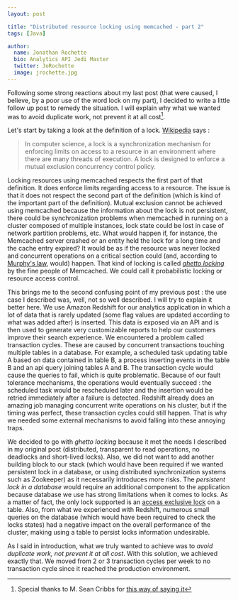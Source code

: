 ```yaml
---
layout: post

title: "Distributed resource locking using memcached - part 2"
tags: [Java]

author:
  name: Jonathan Rochette
  bio: Analytics API Jedi Master
  twitter: JoRochette
  image: jrochette.jpg
---
```



Following some strong reactions about my last post (that were caused, I believe, by a poor use of the word lock on my part), I decided to write a little follow up post to remedy the situation. I will explain why what we wanted was to avoid duplicate work, not prevent it at all cost[^footnote].

<!-- more -->

  [^footnote]: Special thanks to M. Sean Cribbs for [this way of saying it](http://source.coveo.com/2014/12/29/distributed-resource-locking/#comment-1787329448)

Let's start by taking a look at the definition of a lock. [Wikipedia](http://en.wikipedia.org/wiki/Lock_(computer_science)) says : 

> In computer science, a lock is a synchronization mechanism for enforcing limits on access to a resource in an environment where there are many threads of execution. A lock is designed to enforce a mutual exclusion concurrency control policy.

Locking resources using memcached respects the first part of that definition. It does enforce limits regarding access to a resource. The issue is that it does not respect the second part of the definition (which is kind of the important part of the definition). Mutual exclusion cannot be achieved using memcached because the information about the lock is not persistent, there could be synchronization problems when memcached in running on a cluster composed of multiple instances, lock state could be lost in case of network partition problems, etc. What would happen if, for instance, the Memcached server crashed or an entity held the lock for a long time and the cache entry expired? It would be as if the resource was never locked and concurrent operations on a critical section could (and, according to [Murphy's law](http://en.wikipedia.org/wiki/Murphy%27s_law), would)  happen. That kind of locking is called [*ghetto locking*](https://code.google.com/p/memcached/wiki/NewProgrammingTricks#Ghetto_central_locking) by the fine people of Memcached. We could call it probabilistic locking or resource access control.

This brings me to the second confusing point of my previous post : the use case I described was, well, not so well described. I will try to explain it better here. We use Amazon Redshift for our analytics application in which a lot of data that is rarely updated (some flag values are updated according to what was added after) is inserted. This data is exposed via an API and is then used to generate very customizable reports to help our customers improve their search experience. We encountered a problem called transaction cycles. These are caused by concurrent transactions touching multiple tables in a database. For example, a scheduled task updating table A based on data contained in table B, a process inserting events in the table B and an api query joining tables A and B. The transaction cycle would cause the queries to fail, which is quite problematic. Because of our fault tolerance mechanisms, the operations would eventually succeed : the scheduled task would be rescheduled later and the insertion would be retried immediately after a failure is detected. Redshift already does an amazing job managing concurrent write operations on his cluster, but if the timing was perfect, these transaction cycles could still happen. That is why we needed some external mechanisms to avoid falling into these annoying traps.

We decided to go with *ghetto locking* because it met the needs I described in my original post (distributed, transparent to read operations, no deadlocks and short-lived locks). Also, we did not want to add another building block to our stack (which would have been required if we wanted persistent lock in a database, or using distributed synchronization  systems such as Zookeeper) as it necessarily introduces more risks. The *persistent lock in a database* would require an additional component to the application because database we use has strong limitations when it comes to locks. As a matter of fact, the only lock supported is an [access exclusive lock](http://docs.aws.amazon.com/redshift/latest/dg/r_LOCK.html) on a table. Also, from what we experienced with Redshift, numerous small queries on the database (which would have been required to check the locks states) had a negative impact on the overall performance of the cluster, making using a table to persist locks information undesirable.

As I said in introduction, what we truly wanted to achieve was to *avoid duplicate work, not prevent it at all cost*. With this solution, we achieved exactly that. We moved from 2 or 3 transaction cycles per week to no transaction cycle since it reached the production environment. 
